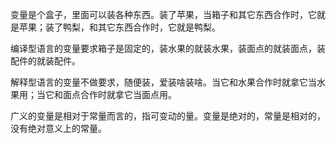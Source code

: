 变量是个盒子，里面可以装各种东西。装了苹果，当箱子和其它东西合作时，它就是苹果；装了鸭梨，和其它东西合作时，它就是鸭梨。

编译型语言的变量要求箱子是固定的，装水果的就装水果，装面点的就装面点，装配件的就装配件。

解释型语言的变量不做要求，随便装，爱装啥装啥。当它和水果合作时就拿它当水果用；当它和面点合作时就拿它当面点用。

广义的变量是相对于常量而言的，指可变动的量。变量是绝对的，常量是相对的，没有绝对意义上的常量。
